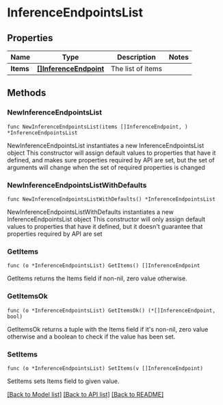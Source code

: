 # InferenceEndpointsList

## Properties

Name | Type | Description | Notes
------------ | ------------- | ------------- | -------------
**Items** | [**[]InferenceEndpoint**](InferenceEndpoint.md) | The list of items | 

## Methods

### NewInferenceEndpointsList

`func NewInferenceEndpointsList(items []InferenceEndpoint, ) *InferenceEndpointsList`

NewInferenceEndpointsList instantiates a new InferenceEndpointsList object
This constructor will assign default values to properties that have it defined,
and makes sure properties required by API are set, but the set of arguments
will change when the set of required properties is changed

### NewInferenceEndpointsListWithDefaults

`func NewInferenceEndpointsListWithDefaults() *InferenceEndpointsList`

NewInferenceEndpointsListWithDefaults instantiates a new InferenceEndpointsList object
This constructor will only assign default values to properties that have it defined,
but it doesn't guarantee that properties required by API are set

### GetItems

`func (o *InferenceEndpointsList) GetItems() []InferenceEndpoint`

GetItems returns the Items field if non-nil, zero value otherwise.

### GetItemsOk

`func (o *InferenceEndpointsList) GetItemsOk() (*[]InferenceEndpoint, bool)`

GetItemsOk returns a tuple with the Items field if it's non-nil, zero value otherwise
and a boolean to check if the value has been set.

### SetItems

`func (o *InferenceEndpointsList) SetItems(v []InferenceEndpoint)`

SetItems sets Items field to given value.



[[Back to Model list]](../README.md#documentation-for-models) [[Back to API list]](../README.md#documentation-for-api-endpoints) [[Back to README]](../README.md)


